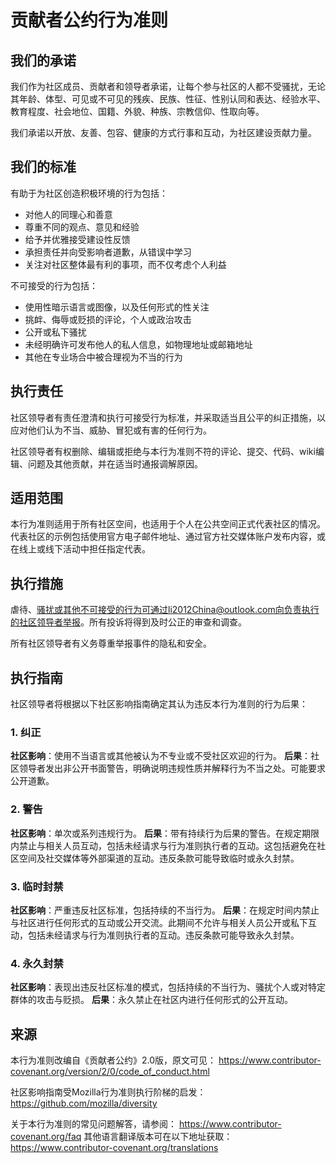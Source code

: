 # 贡献者公约行为准则

## 我们的承诺

我们作为社区成员、贡献者和领导者承诺，让每个参与社区的人都不受骚扰，无论其年龄、体型、可见或不可见的残疾、民族、性征、性别认同和表达、经验水平、教育程度、社会地位、国籍、外貌、种族、宗教信仰、性取向等。

我们承诺以开放、友善、包容、健康的方式行事和互动，为社区建设贡献力量。

## 我们的标准

有助于为社区创造积极环境的行为包括：

* 对他人的同理心和善意
* 尊重不同的观点、意见和经验
* 给予并优雅接受建设性反馈
* 承担责任并向受影响者道歉，从错误中学习
* 关注对社区整体最有利的事项，而不仅考虑个人利益

不可接受的行为包括：

* 使用性暗示语言或图像，以及任何形式的性关注
* 挑衅、侮辱或贬损的评论，个人或政治攻击
* 公开或私下骚扰
* 未经明确许可发布他人的私人信息，如物理地址或邮箱地址
* 其他在专业场合中被合理视为不当的行为

## 执行责任

社区领导者有责任澄清和执行可接受行为标准，并采取适当且公平的纠正措施，以应对他们认为不当、威胁、冒犯或有害的任何行为。

社区领导者有权删除、编辑或拒绝与本行为准则不符的评论、提交、代码、wiki编辑、问题及其他贡献，并在适当时通报调解原因。

## 适用范围

本行为准则适用于所有社区空间，也适用于个人在公共空间正式代表社区的情况。代表社区的示例包括使用官方电子邮件地址、通过官方社交媒体账户发布内容，或在线上或线下活动中担任指定代表。

## 执行措施

虐待、骚扰或其他不可接受的行为可通过li2012China@outlook.com向负责执行的社区领导者举报。所有投诉将得到及时公正的审查和调查。

所有社区领导者有义务尊重举报事件的隐私和安全。

## 执行指南

社区领导者将根据以下社区影响指南确定其认为违反本行为准则的行为后果：

### 1. 纠正
**社区影响**：使用不当语言或其他被认为不专业或不受社区欢迎的行为。
**后果**：社区领导者发出非公开书面警告，明确说明违规性质并解释行为不当之处。可能要求公开道歉。

### 2. 警告
**社区影响**：单次或系列违规行为。
**后果**：带有持续行为后果的警告。在规定期限内禁止与相关人员互动，包括未经请求与行为准则执行者的互动。这包括避免在社区空间及社交媒体等外部渠道的互动。违反条款可能导致临时或永久封禁。

### 3. 临时封禁
**社区影响**：严重违反社区标准，包括持续的不当行为。
**后果**：在规定时间内禁止与社区进行任何形式的互动或公开交流。此期间不允许与相关人员公开或私下互动，包括未经请求与行为准则执行者的互动。违反条款可能导致永久封禁。

### 4. 永久封禁
**社区影响**：表现出违反社区标准的模式，包括持续的不当行为、骚扰个人或对特定群体的攻击与贬损。
**后果**：永久禁止在社区内进行任何形式的公开互动。

## 来源

本行为准则改编自《贡献者公约》2.0版，原文可见：
https://www.contributor-covenant.org/version/2/0/code_of_conduct.html

社区影响指南受Mozilla行为准则执行阶梯的启发：
https://github.com/mozilla/diversity

关于本行为准则的常见问题解答，请参阅：
https://www.contributor-covenant.org/faq
其他语言翻译版本可在以下地址获取：
https://www.contributor-covenant.org/translations
